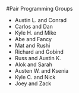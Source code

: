 #Pair Programming Groups

* Austin L. and Conrad
* Carlos and Dan
* Kyle H. and Mike
* Abe and Fancy
* Mat and Rushi
* Richard and Gobind
* Russ and Austin K.
* Alok and Sarah
* Austen W. and Ksenia
* Kyle C. and Nick
* Joey and Zack
